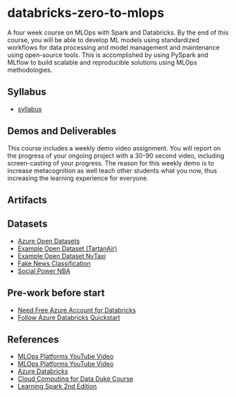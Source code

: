 # databricks-zero-to-mlops

A four week course on MLOps with Spark and Databricks.  By the end of this course, you will be able to develop ML models using standardized workflows for data processing and model management and maintenance using open-source tools.  This is accomplished by using PySpark and MLflow to build scalable and reproducible solutions using MLOps methodologies.

## Syllabus

* [syllabus](docs/syllabus.md)

## Demos and Deliverables

This course includes a weekly demo video assignment. You will report on the progress of your ongoing project with a 30-90 second video, including screen-casting of your progress.  The reason for this weekly demo is to increase metacognition as well teach other students what you now, thus increasing the learning experience for everyone. 

## Artifacts

## Datasets

* [Azure Open Datasets](https://docs.microsoft.com/en-us/azure/open-datasets/dataset-catalog#AzureDatabricks)
* [Example Open Dataset (TartanAir)](https://docs.microsoft.com/en-us/azure/open-datasets/dataset-tartanair-simulation)
* [Example Open Dataset NyTaxi](https://github.com/MicrosoftDocs/azure-docs/blob/main/articles/machine-learning/tutorial-auto-train-models.md?context=azure%2fopen-datasets%2fcontext%2fopen-datasets-context)
* [Fake News Classification](https://www.kaggle.com/ruchi798/source-based-news-classification)
* [Social Power NBA](https://github.com/noahgift/socialpowernba/blob/master/data/nba_2017_players_with_salary_wiki_twitter.csv)

## Pre-work before start

* [Need Free Azure Account for Databricks](https://azure.microsoft.com/free/)
* [Follow Azure Databricks Quickstart](https://docs.microsoft.com/en-us/azure/databricks/scenarios/quickstart-create-databricks-workspace-portal?tabs=azure-portal)

## References

* [MLOps Platforms YouTube Video](https://www.youtube.com/watch?v=PUXhWZQW8BI)
* [MLOps Platforms YouTube Video](https://learning.oreilly.com/videos/mlops-platforms-from/032232022VIDEOPAIML/)
* [Azure Databricks](https://azure.microsoft.com/en-us/services/databricks/)
* [Cloud Computing for Data Duke Course](https://github.com/noahgift/cloud-data-analysis-at-scale)
* [Learning Spark 2nd Edition](https://pages.databricks.com/rs/094-YMS-629/images/LearningSpark2.0.pdf)

